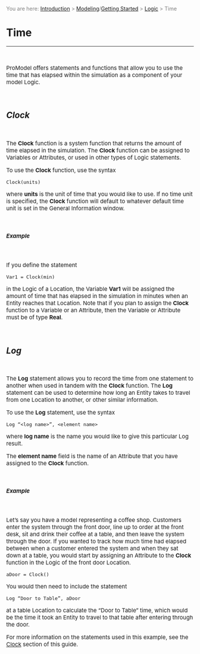 ﻿<span style="color:grey">
<span style="font-size:14px">

You are here: [Introduction](/pmacad/help/topic?page=Help/Docs/PMADHelpHome.md) > [Modeling](/pmacad/help/topic?page=Help/Docs/Modeling/Modeling.md)/[Getting Started](/pmacad/help/topic?page=Help/Docs/GettingStarted/GettingStarted.md) > [Logic](/pmacad/help/topic?page=Help/Docs/Modeling/Logic/Logic.md) > Time

</span>
</span></span>

# **Time**
***
<span style="font-size:15px">
<br>

ProModel offers statements and functions that allow you to use the time that has elapsed within the simulation as a component of your model Logic.

<br>

## **_Clock_**
<br>

The **Clock** function is a system function that returns the amount of time elapsed in the simulation. 
The **Clock** function can be assigned to Variables or Attributes, or used in other types of Logic statements. 

To use the **Clock** function, use the syntax

~~~
Clock(units)
~~~

where **units** is the unit of time that you would like to use. 
If no time unit is specified, the **Clock** function will default to whatever default time unit is set in the General Information window.  

<br>

##### Example
<br>

If you define the statement 

~~~
Var1 = Clock(min) 
~~~

in the Logic of a Location, the Variable **Var1** will be assigned the amount of time that has elapsed in the simulation in minutes when an Entity reaches that Location. 
Note that if you plan to assign the **Clock** function to a Variable or an Attribute, then the Variable or Attribute must be of type **Real**. 

<br>

## **_Log_**
<br>

The **Log** statement allows you to record the time from one statement to another when used in tandem with the **Clock** function. 
The **Log** statement can be used to determine how long an Entity takes to travel from one Location to another, or other similar information. 

To use the **Log** statement, use the syntax 

~~~
Log “<log name>”, <element name> 
~~~

where **log name** is the name you would like to give this particular Log result.

The **element name** field is the name of an Attribute that you have assigned to the **Clock** function.

<br>

##### Example
<br>

Let’s say you have a model representing a coffee shop. 
Customers enter the system through the front door, line up to order at the front desk, sit and drink their coffee at a table, and then leave the system through the door. 
If you wanted to track how much time had elapsed between when a customer entered the system and when they sat down at a table, you would start by assigning an Attribute to the **Clock** function in the Logic of the front door Location.

~~~
aDoor = Clock()
~~~

You would then need to include the statement 

~~~
Log “Door to Table”, aDoor
~~~

at a table Location to calculate the “Door to Table” time, which would be the time it took an Entity to travel to that table after entering through the door.   

For more information on the statements used in this example, see the [Clock](/pmacad/help/topic?page=Help/Docs/Modeling/Logic/Time/Time.md#clock) section of this guide.

</span>